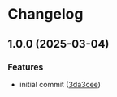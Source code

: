 # Changelog

## 1.0.0 (2025-03-04)


### Features

* initial commit ([3da3cee](https://github.com/slawo/go-hello/commit/3da3cee812a89cc30d25f43d184dad11ab082232))
